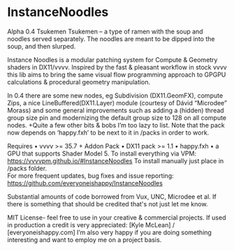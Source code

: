 # InstanceNoodles
Alpha 0.4 Tsukemen
Tsukemen – a type of ramen with the soup and noodles served separately. The noodles are meant to be dipped into the soup, and then slurped.

Instance Noodles is a modular patching system for Compute & Geometry shaders in DX11/vvvv. Inspired by the fast & pleasant workflow in stock vvvv this lib aims to bring the same visual flow programming approach to GPGPU calculations & procedural geometry manipulation.

In 0.4 there are some new nodes, eg Subdivision (DX11.GeomFX), compute Zips, a nice LineBuffered(DX11.Layer) module (courtesy of Dávid “Microdee” Morass) and some general improvements such as adding a (hidden) thread group size pin and modernizing the default group size to 128 on all compute nodes.  +Quite a few other bits & bobs I’m too lazy to list.  Note that the pack now depends on ‘happy.fxh’ to be next to it in /packs in order to work.

Requires 
•	vvvv >= 35.7 + Addon Pack
•	DX11 pack >= 1.1
•	happy.fxh
•	a GPU that supports Shader Model 5. 
To install everything via VPM: https://vvvvpm.github.io/#InstanceNoodles
To install manually just place in /packs folder.  
For more frequent updates, bug fixes and issue reporting: https://github.com/everyoneishappy/InstanceNoodles

Substantial amounts of code borrowed from Vux, UNC, Microdee et al. If there is something that should be credited that's not just let me know.

MIT License- feel free to use in your creative & commercial projects.  If used in production a credit is very appreciated: 
[Kyle McLean] / [everyoneishappy.com]
I’m also very happy if you are doing something interesting and want to employ me on a project basis.


